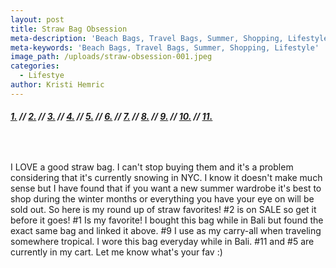 ```yaml
---
layout: post
title: Straw Bag Obsession
meta-description: 'Beach Bags, Travel Bags, Summer, Shopping, Lifestyle'
meta-keywords: 'Beach Bags, Travel Bags, Summer, Shopping, Lifestyle'
image_path: /uploads/straw-obsession-001.jpeg
categories:
  - Lifestye
author: Kristi Hemric
---
```



###### **[1.](https://www.bloomingdales.com/shop/product/serpui-destiny-circle-basket-crossbody?ID=2450962&amp;pla_country=US&amp;cm_mmc=Google-PLA-ADC-_-Handbags-NA-_-Serpui-_-492030663278USA&amp;CAWELAID=120156070004864926&amp;CAGPSPN=pla&amp;CAAGID=35637426872&amp;CATCI=pla-294041458924&amp;catargetid=120156070004248855&amp;cadevice=c)&nbsp;// [2.](http://www.revolve.com/nannacay-goa-ciao-tote-bag-in-multi/dp/NANR-WY9/?d=F&amp;currency=USD&amp;mkwid={ifsearch:s}{ifcontent:c}_dc|pcrid|114237408491|pkw||pmt|&amp;pdv=c&amp;matchtype=&amp;gclid=CInVxvuM7dICFYOKswodWjIC3A) // [3.](http://shop.nordstrom.com/s/kate-spade-new-york-lewis-way-pompom-tote/4538213?origin=category-personalizedsort&amp;fashioncolor=BLACK) // [4.](https://www.shopbop.com/schnauzer-clutch-serpui-marie/vp/v=1/1583860920.htm?folderID=2534374302055387&amp;fm=other-shopbysize-viewall&amp;os=false&amp;colorId=10192) // [5.](http://shop.nordstrom.com/s/mar-y-sol-dalia-clutch/4531622?cm_mmc=google-_-productads-_-Women%3ABags%3AClutch-_-5299531&amp;rkg_id=h-8ee805bb3e2a49cfc1010e7e4ace5ec8_t-1490293255&amp;adpos=1o4&amp;creative=57182380553&amp;device=c&amp;network=s&amp;gclid=CMrg9ICf7dICFcOFswodLx0Btg) // [6.](https://www.shopbop.com/baby-roge-nap-pompom-bag/vp/v=1/1515697231.htm?folderID=2534374302145731&amp;fm=other-viewall&amp;os=false&amp;colorId=12010) // [7.](https://www.shopbop.com/charlotte-clutch-serpui-marie/vp/v=1/1527634137.htm?folderID=2534374302055387&amp;fm=other-shopbysize-viewall&amp;os=false&amp;colorId=21785) // [8.](https://www.brixtonbaker.com/products/michael-michael-kors-opitc-white-straw-gabriella-medium-satchel?utm_medium=cpc&amp;utm_source=googlepla&amp;variant=21309217860) // [9.](https://www.shopbop.com/alice-tote-clare-v/vp/v=1/1576140214.htm?extid=PS_Google_DSA&amp;cvosrc=dynamic%20search.google.119602937_dsa-257607260058&amp;cvo_crid=137792805093&amp;ef_id=WMLspAAAALVto8RS:20170323182708:s) // [10.](http://shop.nordstrom.com/s/nordstrom-beach-please-tote/4491436?origin=category-personalizedsort&amp;fashioncolor=NATURAL) // [11.](http://shop.nordstrom.com/s/sam-edelman-sierra-straw-tote/4527040?origin=category-personalizedsort&amp;fashioncolor=ORANGE)**

&nbsp;

I LOVE a good straw bag. I can't stop buying them and it's a problem considering that it's currently snowing in NYC. I know it doesn't make much sense but I have found that if you want a new summer wardrobe it's best to shop during the winter months or everything you have your eye on will be sold out. So here is my round up of straw favorites! #2 is on SALE so get it before it goes! #1 Is my favorite! I bought this bag while in Bali but found the exact same bag and linked it above. #9 I use as my carry-all when traveling somewhere tropical. I wore this bag everyday while in Bali. #11 and #5 are currently in my cart. Let me know what's your fav :)&nbsp;